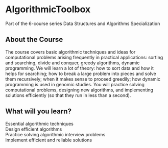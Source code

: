 # AlgorithmicToolbox
Part of the 6-course series Data Structures and Algorithms Specialization

## About the Course
The course covers basic algorithmic techniques and ideas for computational problems arising frequently in practical applications: sorting and searching, divide and conquer, greedy algorithms, dynamic programming. We will learn a lot of theory: how to sort data and how it helps for searching; how to break a large problem into pieces and solve them recursively; when it makes sense to proceed greedily; how dynamic programming is used in genomic studies. You will practice solving computational problems, designing new algorithms, and implementing solutions efficiently (so that they run in less than a second).

## What will you learn?
Essential algorithmic techniques<br>
Design efficient algorithms<br>
Practice solving algorithmic interview problems<br>
Implement efficient and reliable solutions<br>

